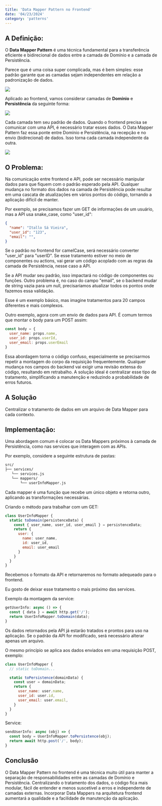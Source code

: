```yaml
---
title: 'Data Mapper Pattern no Frontend'
date: '04/23/2024'
category: 'patterns'
---
```


## A Definição:
O **Data Mapper Pattern** é uma técnica fundamental para a transferência eficiente e bidirecional de dados entre a camada de Domínio e a camada de Persistência.

Parece que é uma coisa super complicada, mas é bem simples: esse padrão garante que as camadas sejam independentes em relação a padronização de dados.

![](/posts/data-mapper-01.png)

Aplicado ao frontend, vamos considerar camadas de **Domínio** e **Persistência** da seguinte forma:

![](/posts/data-mapper-02.png)

Cada camada tem seu padrão de dados. Quando o frontend precisa se comunicar com uma API, é necessário tratar esses dados. O Data Mapper Pattern faz essa ponte entre Domínio e Persistência, na recepção e no envio (bidirecional) de dados. Isso torna cada camada independente da outra.

![](/posts/data-mapper-03.png)

## O Problema:
Na comunicação entre frontend e API, pode ser necessário manipular dados para que fiquem com o padrão esperado pela API. Qualquer mudança no formato dos dados na camada de Persistência pode resultar em uma cascata de atualizações em vários pontos do código, tornando a aplicação difícil de manter.

Por exemplo, se precisamos fazer um GET de informações de um usuário, mas a API usa snake_case, como "user_id":

```json
{
  "name": "Itallo Sá Vieira",
  "user_id": "123",
  "email": "",
}
```

Se o padrão no frontend for camelCase, será necessário converter "user_id" para "userID". Se esse tratamento estiver no meio de componentes ou actions, vai gerar um código acoplado com as regras da camada de Persistência, nesse caso a API.

Se a API mudar seu padrão, isso impactará no código de componentes ou funções. Outro problema é, no caso do campo "email", se o backend mudar de string vazia para um null, precisaríamos atualizar todos os pontos onde fazemos essa validação.

Esse é um exemplo básico, mas imagine tratamentos para 20 campos diferentes e mais complexos.

Outro exemplo, agora com um envio de dados para API. É comum termos que montar o body para um POST assim:

```javascript
const body = {
  user_name: props.name,
  user_id: props.userId,
  user_email: props.userEmail
}
```

Essa abordagem torna o código confuso, especialmente se precisarmos repetir a montagem do corpo da requisição frequentemente. Qualquer mudança nos campos do backend vai exigir uma revisão extensa do código, resultando em retrabalho. A solução ideal é centralizar esse tipo de tratamento, simplificando a manutenção e reduzindo a probabilidade de erros futuros.

## A Solução
Centralizar o tratamento de dados em um arquivo de Data Mapper para cada contexto.

## Implementação:
Uma abordagem comum é colocar os Data Mappers próximos à camada de Persistência, como nas services que interagem com as APIs. 

Por exemplo, considere a seguinte estrutura de pastas:

```txt
src/
├── services/
   └── services.js
   └── mappers/
       └── userInfoMapper.js
```

Cada mapper é uma função que recebe um único objeto e retorna outro, aplicando as transformações necessárias. 

Criando o método para trabalhar com um GET:

```javascript
class UserInfoMapper {
  static toDomain(persistenceData) {
    const { user_name, user_id, user_email } = persistenceData;
    return {
      user: {
        name: user_name,
        id: user_id,
        email: user_email
      }
    }
  }
}
```

Recebemos o formato da API e retornaremos no formato adequeado para o frontend.

Eu gosto de deixar esse tratamento o mais próximo das services.

Exemplo da montagem da service:

```javascript
getUserInfo: async () => {
  const { data } = await http.get('/');
  return UserInfoMapper.toDomain(data);
}
```

Os dados retornados pela API já estarão tratados e prontos para uso na aplicação. Se o padrão da API for modificado, será necessário alterar apenas um arquivo. 

O mesmo princípio se aplica aos dados enviados em uma requisição POST, exemplo:

```javascript
class UserInfoMapper {
  // static toDomain...

  static toPersistence(domainData) {
    const user = domainData;
    return {
      user_name: user.name,
      user_id: user.id,
      user_email: user.email,
    }
  }
}
```

Service:

```javascript
sendUserInfo: async (obj) => {
  const body = UserInfoMapper.toPersistence(obj);
  return await http.post('/', body);
}
```

## Conclusão
O Data Mapper Pattern no frontend é uma técnica muito útil para manter a separação de responsabilidades entre as camadas de Domínio e Persistência. Centralizando o tratamento dos dados, o código fica mais modular, fácil de entender e menos suscetível a erros e independente de camadas externas. Incorporar Data Mappers na arquitetura frontend aumentará a qualidade e a facilidade de manutenção da aplicação.
